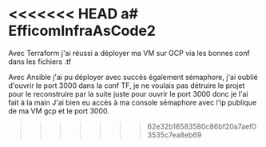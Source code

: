 <<<<<<< HEAD
a# EfficomInfraAsCode2
=======
Avec Terraform j'ai réussi a déployer ma VM sur GCP via les bonnes conf dans les fichiers .tf

Avec Ansible j'ai pu déployer avec succès également sémaphore, j'ai oublié d'ouvrir le port 3000 dans la conf TF,
je ne voulais pas détruire le projet pour le reconstruire par la suite juste pour ouvrir le port 3000 donc je l'ai fait à la main
J'ai bien eu accès à ma console sémaphore avec l'ip publique de ma VM gcp et le port 3000.

>>>>>>> 62e32b16583580c86bf20a7aef03535c7ea8eb69
